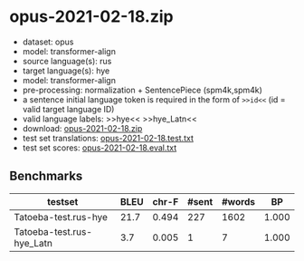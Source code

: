 # opus-2021-02-18.zip

* dataset: opus
* model: transformer-align
* source language(s): rus
* target language(s): hye
* model: transformer-align
* pre-processing: normalization + SentencePiece (spm4k,spm4k)
* a sentence initial language token is required in the form of `>>id<<` (id = valid target language ID)
* valid language labels: >>hye<< >>hye_Latn<<
* download: [opus-2021-02-18.zip](https://object.pouta.csc.fi/Tatoeba-MT-models/rus-hye/opus-2021-02-18.zip)
* test set translations: [opus-2021-02-18.test.txt](https://object.pouta.csc.fi/Tatoeba-MT-models/rus-hye/opus-2021-02-18.test.txt)
* test set scores: [opus-2021-02-18.eval.txt](https://object.pouta.csc.fi/Tatoeba-MT-models/rus-hye/opus-2021-02-18.eval.txt)

## Benchmarks

| testset | BLEU  | chr-F | #sent | #words | BP |
|---------|-------|-------|-------|--------|----|
| Tatoeba-test.rus-hye 	| 21.7 	| 0.494 	| 227 	| 1602 	| 1.000 |
| Tatoeba-test.rus-hye_Latn 	| 3.7 	| 0.005 	| 1 	| 7 	| 1.000 |

